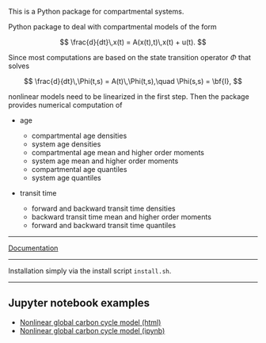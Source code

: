 This is a Python package for compartmental systems.

Python package to deal with compartmental models of the form

$$
\frac{d}{dt}\,x(t) = A(x(t),t)\,x(t) + u(t).
$$

Since most computations are based on the state transition operator $\Phi$ that solves

$$
\frac{d}{dt}\,\Phi(t,s) = A(t)\,\Phi(t,s),\quad \Phi(s,s) = \bf{I},
$$

nonlinear models need to be linearized in the first step. Then the package provides numerical computation of

* age

    * compartmental age densities
    * system age densities
    * compartmental age mean and higher order moments
    * system age mean and higher order moments
    * compartmental age quantiles
    * system age quantiles

* transit time

    * forward and backward transit time densities
    * backward transit time mean and higher order moments
    * forward and backward transit time quantiles

---

[Documentation](http://compartmentalsystems.readthedocs.io/en/latest/)

---

Installation simply via the install script `install.sh`.

---

Jupyter notebook examples
-------------------------

- [Nonlinear global carbon cycle model (html)](notebooks/nonl_gcm_3p.html)
- [Nonlinear global carbon cycle model (ipynb)](notebooks/nonl_gcm_3p.ipynb)



